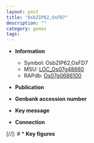 ```yaml
---
layout: post
title: "OsbZIP62,OsFD7"
description: ""
category: genes
tags: 
---
```


* **Information**  
    + Symbol: OsbZIP62,OsFD7  
    + MSU: [LOC_Os07g48660](http://rice.uga.edu/cgi-bin/ORF_infopage.cgi?orf=LOC_Os07g48660)  
    + RAPdb: [Os07g0686100](http://rapdb.dna.affrc.go.jp/viewer/gbrowse_details/irgsp1?name=Os07g0686100)  

* **Publication**  

* **Genbank accession number**  

* **Key message**  

* **Connection**  

[//]: # * **Key figures**  


